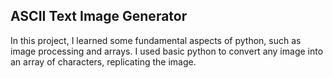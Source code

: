## ASCII Text Image Generator

In this project, I learned some fundamental aspects of python, such as image processing and arrays. I used basic python to convert any image into an array of characters, replicating the image.

